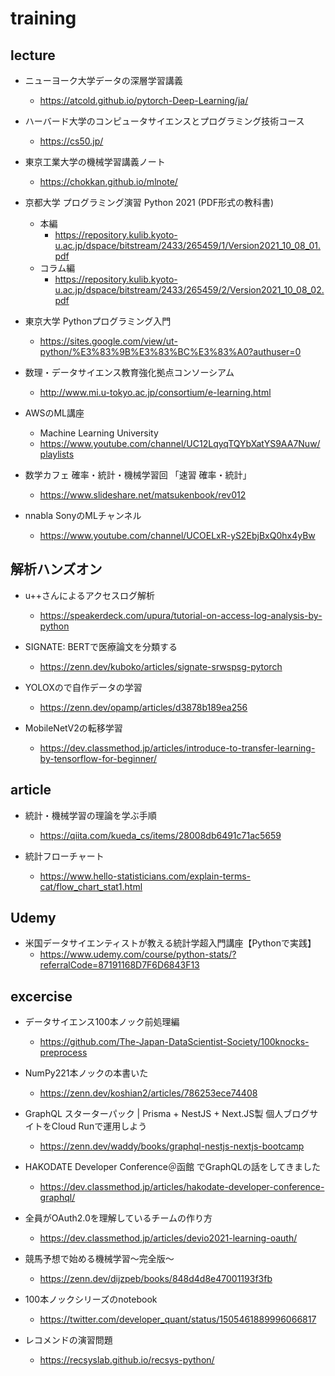 # training

## lecture

- ニューヨーク大学データの深層学習講義
  - https://atcold.github.io/pytorch-Deep-Learning/ja/

- ハーバード大学のコンピュータサイエンスとプログラミング技術コース
  - https://cs50.jp/

- 東京工業大学の機械学習講義ノート
  - https://chokkan.github.io/mlnote/

- 京都大学 プログラミング演習 Python 2021 (PDF形式の教科書)
  - 本編
    - https://repository.kulib.kyoto-u.ac.jp/dspace/bitstream/2433/265459/1/Version2021_10_08_01.pdf
  - コラム編
    - https://repository.kulib.kyoto-u.ac.jp/dspace/bitstream/2433/265459/2/Version2021_10_08_02.pdf

- 東京大学 Pythonプログラミング入門
  - https://sites.google.com/view/ut-python/%E3%83%9B%E3%83%BC%E3%83%A0?authuser=0

- 数理・データサイエンス教育強化拠点コンソーシアム
  - http://www.mi.u-tokyo.ac.jp/consortium/e-learning.html

- AWSのML講座
  - Machine Learning University
  - https://www.youtube.com/channel/UC12LqyqTQYbXatYS9AA7Nuw/playlists

- 数学カフェ 確率・統計・機械学習回 「速習 確率・統計」
  - https://www.slideshare.net/matsukenbook/rev012

- nnabla SonyのMLチャンネル
  - https://www.youtube.com/channel/UCOELxR-yS2EbjBxQ0hx4yBw

## 解析ハンズオン

- u++さんによるアクセスログ解析
  - https://speakerdeck.com/upura/tutorial-on-access-log-analysis-by-python

- SIGNATE: BERTで医療論文を分類する
  - https://zenn.dev/kuboko/articles/signate-srwspsg-pytorch

- YOLOXので自作データの学習
  - https://zenn.dev/opamp/articles/d3878b189ea256

- MobileNetV2の転移学習
  - https://dev.classmethod.jp/articles/introduce-to-transfer-learning-by-tensorflow-for-beginner/

## article

- 統計・機械学習の理論を学ぶ手順
  - https://qiita.com/kueda_cs/items/28008db6491c71ac5659

- 統計フローチャート
  - https://www.hello-statisticians.com/explain-terms-cat/flow_chart_stat1.html

## Udemy

- 米国データサイエンティストが教える統計学超入門講座【Pythonで実践】
  - https://www.udemy.com/course/python-stats/?referralCode=87191168D7F6D6843F13


## excercise

- データサイエンス100本ノック前処理編
  - https://github.com/The-Japan-DataScientist-Society/100knocks-preprocess

- NumPy221本ノックの本書いた
  - https://zenn.dev/koshian2/articles/786253ece74408

- GraphQL スターターパック | Prisma + NestJS + Next.JS製 個人ブログサイトをCloud Runで運用しよう
  - https://zenn.dev/waddy/books/graphql-nestjs-nextjs-bootcamp

- HAKODATE Developer Conference＠函館 でGraphQLの話をしてきました
  - https://dev.classmethod.jp/articles/hakodate-developer-conference-graphql/

- 全員がOAuth2.0を理解しているチームの作り方
  - https://dev.classmethod.jp/articles/devio2021-learning-oauth/

- 競馬予想で始める機械学習〜完全版〜
  - https://zenn.dev/dijzpeb/books/848d4d8e47001193f3fb

- 100本ノックシリーズのnotebook
  - https://twitter.com/developer_quant/status/1505461889996066817

- レコメンドの演習問題
  - https://recsyslab.github.io/recsys-python/